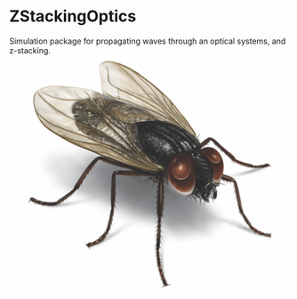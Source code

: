 # ZStackingOptics
Simulation package for propagating waves through an optical systems, and z-stacking.
![alt text](https://github.com/atorchylo/ZStackingOptics/blob/main/imgs/fly.png)

